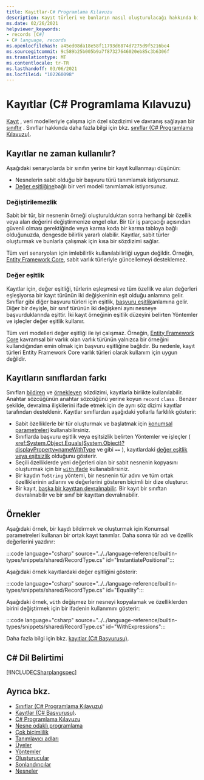 ```yaml
---
title: Kayıtlar-C# Programlama Kılavuzu
description: Kayıt türleri ve bunların nasıl oluşturulacağı hakkında bilgi edinin
ms.date: 02/26/2021
helpviewer_keywords:
- records [C#]
- C# language, records
ms.openlocfilehash: a45ed08da18e58f11793d6874d7275d9f5216be4
ms.sourcegitcommit: 9c589b25b005b9a7f87327646020eb85c3b6306f
ms.translationtype: MT
ms.contentlocale: tr-TR
ms.lasthandoff: 03/06/2021
ms.locfileid: "102260098"
---
```

# <a name="records-c-programming-guide"></a>Kayıtlar (C# Programlama Kılavuzu)

[Kayıt](../../language-reference/builtin-types/record.md) , veri modelleriyle çalışma için özel sözdizimi ve davranış sağlayan bir [sınıftır](../../language-reference/keywords/class.md) . Sınıflar hakkında daha fazla bilgi için bkz. [sınıflar (C# Programlama Kılavuzu)](classes.md).

## <a name="when-to-use-records"></a>Kayıtlar ne zaman kullanılır?

Aşağıdaki senaryolarda bir sınıfın yerine bir kayıt kullanmayı düşünün:

* Nesnelerin sabit olduğu bir başvuru türü tanımlamak istiyorsunuz.
* [Değer eşitliğine](../statements-expressions-operators/equality-comparisons.md#value-equality)bağlı bir veri modeli tanımlamak istiyorsunuz.

### <a name="immutability"></a>Değiştirilemezlik

Sabit bir tür, bir nesnenin örneği oluşturulduktan sonra herhangi bir özellik veya alan değerini değiştirmenize engel olur. Bir tür iş parçacığı açısından güvenli olması gerektiğinde veya karma koda bir karma tabloya bağlı olduğunuzda, dengesde bilirlik yararlı olabilir. Kayıtlar, sabit türler oluşturmak ve bunlarla çalışmak için kısa bir sözdizimi sağlar.

Tüm veri senaryoları için imlebilirlik kullanılabilirliği uygun değildir. Örneğin, [Entity Framework Core](/ef/core/), sabit varlık türleriyle güncellemeyi desteklemez.

### <a name="value-equality"></a>Değer eşitlik

Kayıtlar için, değer eşitliği, türlerin eşleşmesi ve tüm özellik ve alan değerleri eşleşiyorsa bir kayıt türünün iki değişkeninin eşit olduğu anlamına gelir. Sınıflar gibi diğer başvuru türleri için eşitlik, [başvuru eşitlik](../statements-expressions-operators/equality-comparisons.md#reference-equality)anlamına gelir. Diğer bir deyişle, bir sınıf türünün iki değişkeni aynı nesneye başvurduklarında eşittir. İki kayıt örneğinin eşitlik düzeyini belirten Yöntemler ve işleçler değer eşitlik kullanır.

Tüm veri modelleri değer eşitliği ile iyi çalışmaz. Örneğin, [Entity Framework Core](/ef/core/) kavramsal bir varlık olan varlık türünün yalnızca bir örneğini kullandığından emin olmak için başvuru eşitliğine bağlıdır. Bu nedenle, kayıt türleri Entity Framework Core varlık türleri olarak kullanım için uygun değildir.

## <a name="how-records-differ-from-classes"></a>Kayıtların sınıflardan farkı

Sınıfları [bildiren](classes.md#declaring-classes) ve [örnekleyen](classes.md#creating-objects) sözdizimi, kayıtlarla birlikte kullanılabilir. Anahtar sözcüğünün anahtar sözcüğünü yerine koyun `record` `class` . Benzer şekilde, devralma ilişkilerini ifade etmek için de aynı söz dizimi kayıtlar tarafından desteklenir. Kayıtlar sınıflardan aşağıdaki yollarla farklılık gösterir:

* Sabit özelliklerle bir tür oluşturmak ve başlatmak için [konumsal parametreleri](../../language-reference/builtin-types/record.md#positional-syntax-for-property-definition) kullanabilirsiniz.
* Sınıflarda başvuru eşitlik veya eşitsizlik belirten Yöntemler ve işleçler ( <xref:System.Object.Equals(System.Object)?displayProperty=nameWithType> ve gibi `==` ), kayıtlardaki [değer eşitlik veya eşitsizlik](../../language-reference/builtin-types/record.md#value-equality) olduğunu gösterir.
* Seçili özelliklerde yeni değerleri olan bir sabit nesnenin kopyasını oluşturmak için bir [ `with` ifade](../../language-reference/builtin-types/record.md#nondestructive-mutation) kullanabilirsiniz.
* Bir kaydın `ToString` yöntemi, bir nesnenin tür adını ve tüm ortak özelliklerinin adlarını ve değerlerini gösteren biçimli bir dize oluşturur.
* Bir kayıt, [başka bir kayıttan devralınabilir](../../language-reference/builtin-types/record.md#inheritance). Bir kayıt bir sınıftan devralınabilir ve bir sınıf bir kayıttan devralınabilir.

## <a name="examples"></a>Örnekler

Aşağıdaki örnek, bir kaydı bildirmek ve oluşturmak için Konumsal parametreleri kullanan bir ortak kayıt tanımlar. Daha sonra tür adı ve özellik değerlerini yazdırır:

:::code language="csharp" source="../../language-reference/builtin-types/snippets/shared/RecordType.cs" id="InstantiatePositional":::

Aşağıdaki örnek kayıtlardaki değer eşitliğini gösterir:

:::code language="csharp" source="../../language-reference/builtin-types/snippets/shared/RecordType.cs" id="Equality":::

Aşağıdaki örnek, `with` değişmez bir nesneyi kopyalamak ve özelliklerden birini değiştirmek için bir ifadenin kullanımını gösterir:

:::code language="csharp" source="../../language-reference/builtin-types/snippets/shared/RecordType.cs" id="WithExpressions":::

Daha fazla bilgi için bkz. [kayıtlar (C# Başvurusu)](../../language-reference/builtin-types/record.md).
  
## <a name="c-language-specification"></a>C# Dil Belirtimi

[!INCLUDE[CSharplangspec](~/includes/csharplangspec-md.md)]  
  
## <a name="see-also"></a>Ayrıca bkz.

- [Sınıflar (C# Programlama Kılavuzu)](classes.md)
- [Kayıtlar (C# Başvurusu)](../../language-reference/builtin-types/record.md).
- [C# Programlama Kılavuzu](../index.md)
- [Nesne odaklı programlama](../../tutorials/intro-to-csharp/object-oriented-programming.md)
- [Çok biçimlilik](polymorphism.md)
- [Tanımlayıcı adları](../inside-a-program/identifier-names.md)
- [Üyeler](members.md)
- [Yöntemler](methods.md)
- [Oluşturucular](constructors.md)
- [Sonlandırıcılar](destructors.md)
- [Nesneler](objects.md)
